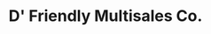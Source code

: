 ---
title: "D' Friendly Multisales Co."
url: /dipolog/d-friendly-multisales-co/
shop: supermarket
---